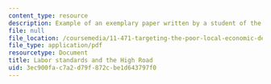 ```yaml
---
content_type: resource
description: Example of an exemplary paper written by a student of the course.
file: null
file_location: /coursemedia/11-471-targeting-the-poor-local-economic-development-in-developing-countries-spring-2010/3ec900fac7a2d79f872cbe1d643797f0_MIT11_471S10_High_road.pdf
file_type: application/pdf
resourcetype: Document
title: Labor standards and the High Road
uid: 3ec900fa-c7a2-d79f-872c-be1d643797f0
---
```


